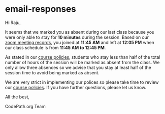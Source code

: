 # email-responses

Hi Raju,

It seems that we marked you as absent during our last class because you were only able to stay for **10 minutes** during the session. Based on our [zoom meeting records](https://zoom.us/meeting/84480856998?occurrence=1624743000000/details), you joined at **11:45 AM** and left at **12:05 PM** when our class schedule is from **11:45 AM to 12:45 PM**.

As stated in our [course policies](https://courses.codepath.org/snippets/ios_university/policies_remote_fall19), students who stay less than half of the total number of hours of the session will be marked as absent from the class. We only allow three absences so we advise that you stay at least half of the session time to avoid being marked as absent.

We are very strict in implementing our polices so please take time to review our [course policies](https://courses.codepath.org/snippets/ios_university/policies_remote_fall19). If you have further questions, please let us know.

All the best,

CodePath.org Team
